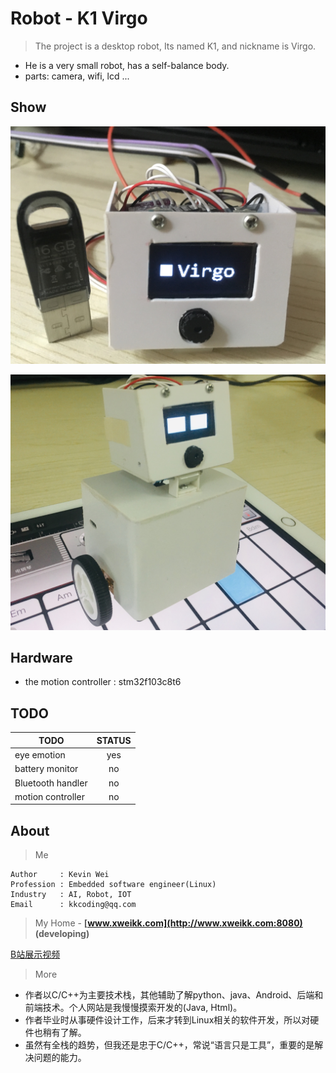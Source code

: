 # Robot - K1 Virgo
> The project is a desktop robot, Its named K1, and nickname is Virgo.
- He is a very small robot, has a self-balance body.
- parts: camera, wifi, lcd ...

## Show

![avatar](doc/virgo_img_001.jpg)

![avatar](doc/virgo_img_002.jpg)

## Hardware
- the motion controller : stm32f103c8t6

## TODO
| TODO | STATUS |
| --- | :---: |
| eye emotion | yes|
| battery monitor | no |
| Bluetooth handler | no |
| motion controller | no |

## About
> Me

    Author     : Kevin Wei
    Profession : Embedded software engineer(Linux)
    Industry   : AI, Robot, IOT
    Email      : kkcoding@qq.com

> My Home - **[www.xweikk.com](http://www.xweikk.com:8080) (developing)**

[B站展示视频](https://space.bilibili.com/427666063)

> More
    
- 作者以C/C++为主要技术栈，其他辅助了解python、java、Android、后端和前端技术。个人网站是我慢慢摸索开发的(Java, Html)。
- 作者毕业时从事硬件设计工作，后来才转到Linux相关的软件开发，所以对硬件也稍有了解。
- 虽然有全栈的趋势，但我还是忠于C/C++，常说“语言只是工具”，重要的是解决问题的能力。

